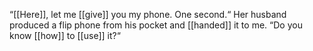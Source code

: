 “[[Here]], let me [[give]] you my phone. One second.“ Her husband produced a flip phone from his pocket and [[handed]] it to me. “Do you know [[how]] to [[use]] it?“

